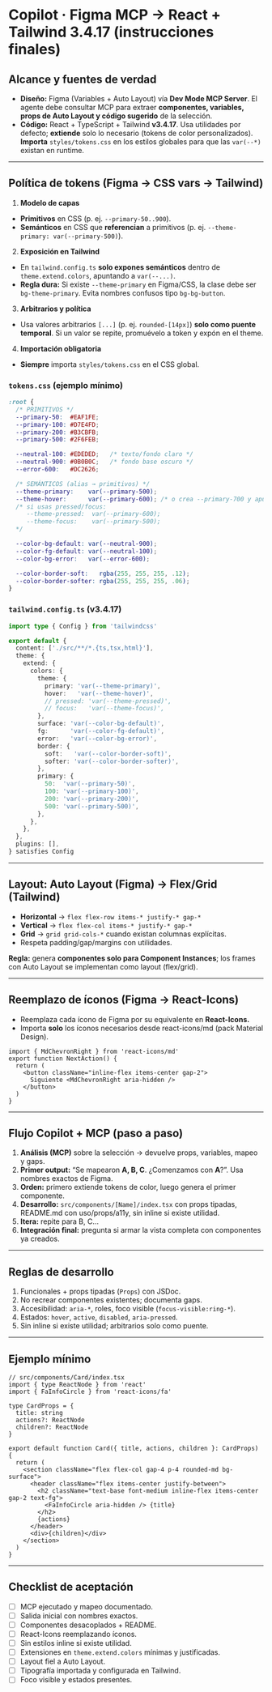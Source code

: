 # Copilot · Figma MCP → React + Tailwind 3.4.17 (instrucciones finales)

## Alcance y fuentes de verdad
- **Diseño:** Figma (Variables + Auto Layout) vía **Dev Mode MCP Server**. El agente debe consultar MCP para extraer **componentes, variables, props de Auto Layout y código sugerido** de la selección.  
- **Código:** React + TypeScript + Tailwind **v3.4.17**. Usa utilidades por defecto; **extiende** solo lo necesario (tokens de color personalizados). **Importa** `styles/tokens.css` en los estilos globales para que las `var(--*)` existan en runtime.

---

## Política de tokens (Figma → CSS vars → Tailwind)
1) **Modelo de capas**
- **Primitivos** en CSS (p. ej. `--primary-50..900`).
- **Semánticos** en CSS que **referencian** a primitivos (p. ej. `--theme-primary: var(--primary-500)`).

2) **Exposición en Tailwind**  
- En `tailwind.config.ts` **solo expones semánticos** dentro de `theme.extend.colors`, apuntando a `var(--...)`.  
- **Regla dura:** Si existe `--theme-primary` en Figma/CSS, la clase debe ser `bg-theme-primary`. Evita nombres confusos tipo `bg-bg-button`.

3) **Arbitrarios y política**  
- Usa valores arbitrarios `[...]` (p. ej. `rounded-[14px]`) **solo como puente temporal**. Si un valor se repite, promuévelo a token y expón en el theme.

4) **Importación obligatoria**  
- **Siempre** importa `styles/tokens.css` en el CSS global.

### `tokens.css` (ejemplo mínimo)
```css
:root {
  /* PRIMITIVOS */
  --primary-50:  #EAF1FE;
  --primary-100: #D7E4FD;
  --primary-200: #B3CBFB;
  --primary-500: #2F6FEB;

  --neutral-100: #EDEDED;   /* texto/fondo claro */
  --neutral-900: #0B0B0C;   /* fondo base oscuro */
  --error-600:   #DC2626;

  /* SEMÁNTICOS (alias → primitivos) */
  --theme-primary:    var(--primary-500);
  --theme-hover:      var(--primary-600); /* o crea --primary-700 y apúntalo */
  /* si usas pressed/focus:
     --theme-pressed:  var(--primary-600);
     --theme-focus:    var(--primary-500);
  */

  --color-bg-default: var(--neutral-900);
  --color-fg-default: var(--neutral-100);
  --color-bg-error:   var(--error-600);

  --color-border-soft:   rgba(255, 255, 255, .12);
  --color-border-softer: rgba(255, 255, 255, .06);
}
```

### `tailwind.config.ts` (v3.4.17)
```ts
import type { Config } from 'tailwindcss'

export default {
  content: ['./src/**/*.{ts,tsx,html}'],
  theme: {
    extend: {
      colors: {
        theme: {
          primary: 'var(--theme-primary)',
          hover:   'var(--theme-hover)',
          // pressed: 'var(--theme-pressed)',
          // focus:   'var(--theme-focus)',
        },
        surface: 'var(--color-bg-default)',
        fg:      'var(--color-fg-default)',
        error:   'var(--color-bg-error)',
        border: {
          soft:   'var(--color-border-soft)',
          softer: 'var(--color-border-softer)',
        },
        primary: {
          50:  'var(--primary-50)',
          100: 'var(--primary-100)',
          200: 'var(--primary-200)',
          500: 'var(--primary-500)',
        },
      },
    },
  },
  plugins: [],
} satisfies Config
```

---

## Layout: Auto Layout (Figma) → Flex/Grid (Tailwind)
- **Horizontal** → `flex flex-row items-* justify-* gap-*`
- **Vertical** → `flex flex-col items-* justify-* gap-*`
- **Grid** → `grid grid-cols-*` cuando existan columnas explícitas.  
- Respeta padding/gap/margins con utilidades.

**Regla:** genera **componentes solo para Component Instances**; los frames con Auto Layout se implementan como layout (flex/grid).

---

## Reemplazo de íconos (Figma → React-Icons)
- Reemplaza cada ícono de Figma por su equivalente en **React-Icons.**
- Importa **solo** los íconos necesarios desde react-icons/md (pack Material Design).

```tsx
import { MdChevronRight } from 'react-icons/md'
export function NextAction() {
  return (
    <button className="inline-flex items-center gap-2">
      Siguiente <MdChevronRight aria-hidden />
    </button>
  )
}
```

---

## Flujo Copilot + MCP (paso a paso)
1) **Análisis (MCP)** sobre la selección → devuelve props, variables, mapeo y gaps.  
2) **Primer output:** “Se mapearon **A, B, C**. ¿Comenzamos con **A**?”. Usa nombres exactos de Figma.  
3) **Orden:** primero extiende tokens de color, luego genera el primer componente.  
4) **Desarrollo:** `src/components/[Name]/index.tsx` con props tipadas, README.md con uso/props/a11y, sin inline si existe utilidad.  
5) **Itera:** repite para B, C…  
6) **Integración final:** pregunta si armar la vista completa con componentes ya creados.

---

## Reglas de desarrollo
1) Funcionales + props tipadas (`Props`) con JSDoc.  
2) No recrear componentes existentes; documenta gaps.  
3) Accesibilidad: `aria-*`, roles, foco visible (`focus-visible:ring-*`).  
4) Estados: `hover`, `active`, `disabled`, `aria-pressed`.  
5) Sin inline si existe utilidad; arbitrarios solo como puente.

---

## Ejemplo mínimo
```tsx
// src/components/Card/index.tsx
import { type ReactNode } from 'react'
import { FaInfoCircle } from 'react-icons/fa'

type CardProps = {
  title: string
  actions?: ReactNode
  children?: ReactNode
}

export default function Card({ title, actions, children }: CardProps) {
  return (
    <section className="flex flex-col gap-4 p-4 rounded-md bg-surface">
      <header className="flex items-center justify-between">
        <h2 className="text-base font-medium inline-flex items-center gap-2 text-fg">
          <FaInfoCircle aria-hidden /> {title}
        </h2>
        {actions}
      </header>
      <div>{children}</div>
    </section>
  )
}
```

---

## Checklist de aceptación
- [ ] MCP ejecutado y mapeo documentado.  
- [ ] Salida inicial con nombres exactos.  
- [ ] Componentes desacoplados + README.  
- [ ] React-Icons reemplazando íconos.  
- [ ] Sin estilos inline si existe utilidad.  
- [ ] Extensiones en `theme.extend.colors` mínimas y justificadas.  
- [ ] Layout fiel a Auto Layout.  
- [ ] Tipografía importada y configurada en Tailwind.  
- [ ] Foco visible y estados presentes.
